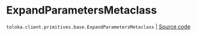 # ExpandParametersMetaclass
`toloka.client.primitives.base.ExpandParametersMetaclass` | [Source code](https://github.com/Toloka/toloka-kit/blob/v1.2.3/src/client/primitives/base.py#L412)

